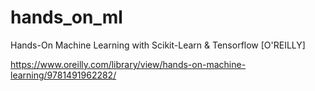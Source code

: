 # hands_on_ml
Hands-On Machine Learning with Scikit-Learn &amp; Tensorflow [O'REILLY]

https://www.oreilly.com/library/view/hands-on-machine-learning/9781491962282/

